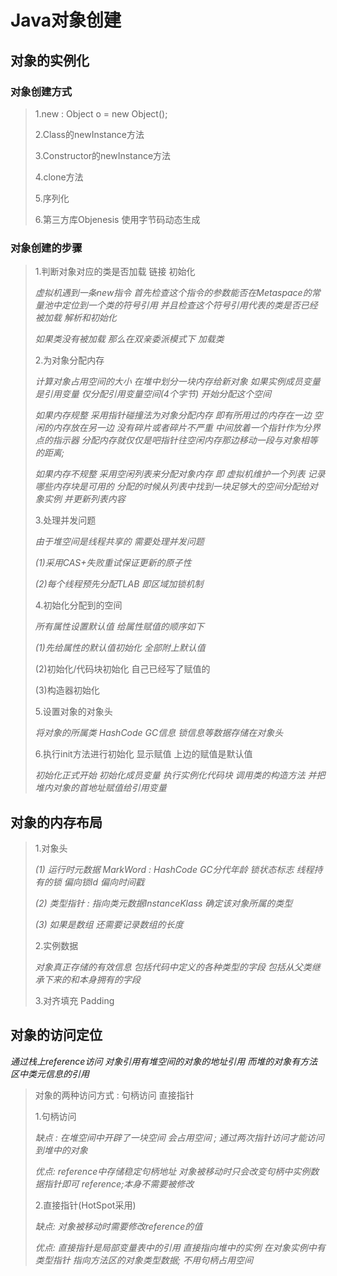 # Java对象创建

## 对象的实例化

### 对象创建方式

> 1.new :  Object o = new Object();
>
> 2.Class的newInstance方法
>
> 3.Constructor的newInstance方法
>
> 4.clone方法
>
> 5.序列化
>
> 6.第三方库Objenesis 使用字节码动态生成

### 对象创建的步骤

> 1.判断对象对应的类是否加载 链接 初始化
>
> *虚拟机遇到一条new指令 首先检查这个指令的参数能否在Metaspace的常量池中定位到一个类的符号引用 并且检查这个符号引用代表的类是否已经被加载 解析和初始化*
>
> *如果类没有被加载 那么在双亲委派模式下 加载类*
>
> 2.为对象分配内存
>
> *计算对象占用空间的大小 在堆中划分一块内存给新对象 如果实例成员变量是引用变量 仅分配引用变量空间(4个字节)  开始分配这个空间*
>
> *如果内存规整  采用指针碰撞法为对象分配内存  即有所用过的内存在一边 空闲的内存放在另一边 没有碎片或者碎片不严重 中间放着一个指针作为分界点的指示器 分配内存就仅仅是吧指针往空闲内存那边移动一段与对象相等的距离;*
>
> *如果内存不规整  采用空闲列表来分配对象内存  即 虚拟机维护一个列表 记录哪些内存块是可用的 分配的时候从列表中找到一块足够大的空间分配给对象实例 并更新列表内容*
>
> 3.处理并发问题
>
> *由于堆空间是线程共享的 需要处理并发问题*
>
> *(1)采用CAS+失败重试保证更新的原子性*
>
> *(2)每个线程预先分配TLAB 即区域加锁机制*
>
> 4.初始化分配到的空间
>
> *所有属性设置默认值  给属性赋值的顺序如下*
>
> *(1)先给属性的默认值初始化 全部附上默认值*
>
> (2)初始化/代码块初始化  自己已经写了赋值的
>
> (3)构造器初始化
>
> 5.设置对象的对象头
>
> *将对象的所属类 HashCode GC信息 锁信息等数据存储在对象头*
>
> 6.执行init方法进行初始化 显示赋值  上边的赋值是默认值
>
> *初始化正式开始 初始化成员变量 执行实例化代码块 调用类的构造方法 并把堆内对象的首地址赋值给引用变量*

## 对象的内存布局

> 1.对象头
>
>*(1) 运行时元数据 MarkWord  : HashCode  GC分代年龄  锁状态标志  线程持有的锁  偏向锁Id  偏向时间戳*
>
>*(2) 类型指针 : 指向类元数据InstanceKlass 确定该对象所属的类型*
>
>*(3) 如果是数组 还需要记录数组的长度*
>
>2.实例数据
>
>*对象真正存储的有效信息 包括代码中定义的各种类型的字段 包括从父类继承下来的和本身拥有的字段*
>
>3.对齐填充 Padding

## 对象的访问定位

*通过栈上reference访问 对象引用有堆空间的对象的地址引用 而堆的对象有方法区中类元信息的引用*

> 对象的两种访问方式 : 句柄访问  直接指针
>
> 1.句柄访问
>
> *缺点 : 在堆空间中开辟了一块空间 会占用空间 ; 通过两次指针访问才能访问到堆中的对象*
>
> *优点: reference中存储稳定句柄地址 对象被移动时只会改变句柄中实例数据指针即可 reference;本身不需要被修改*
>
> 2.直接指针(HotSpot采用)
>
> *缺点: 对象被移动时需要修改reference的值*
>
> *优点: 直接指针是局部变量表中的引用 直接指向堆中的实例 在对象实例中有类型指针 指向方法区的对象类型数据; 不用句柄占用空间*